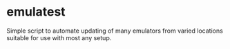 # emulatest
Simple script to automate updating of many emulators from varied locations suitable for use with most any setup.
